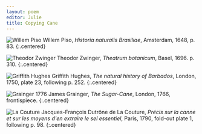 ```yaml
---
layout: poem
editor: Julie
title: Copying Cane
---
```



<img src="{{site.baseurl}}/assets/cane_piso.jpg"
alt="Willem Piso"
class="center-image" />
Willem Piso, *Historia naturalis Brasiliae*, Amsterdam, 1648, p. 83. 
{:.centered}

<img src="{{site.baseurl}}/assets/cane_zwinger.jpg"
alt="Theodor Zwinger"
class="center-image" />
Theodor Zwinger, *Theatrum botanicum*, Basel, 1696. p. 310.
{:.centered}

<img src="{{site.baseurl}}/assets/cane_hughes.jpg"
alt="Griffith Hughes"
class="center-image" />
Griffith Hughes, *The natural history of Barbados*, London, 1750, plate 23, following p. 252.
{:.centered}

<img src="{{site.baseurl}}/assets/cane_grainger1766.jpg"
alt="Grainger 1776"
class="center-image" />
James Grainger, *The Sugar-Cane*, London, 1766, frontispiece.
{:.centered}

<img src="{{site.baseurl}}/assets/cane_couture.jpg"
alt="La Couture"
class="center-image" />
Jacques-François Dutrône de La Couture, *Précis sur la canne et sur les moyens d'en extraire le sel essentiel*, Paris, 1790, fold-out plate 1, following p. 98.
{:.centered}
